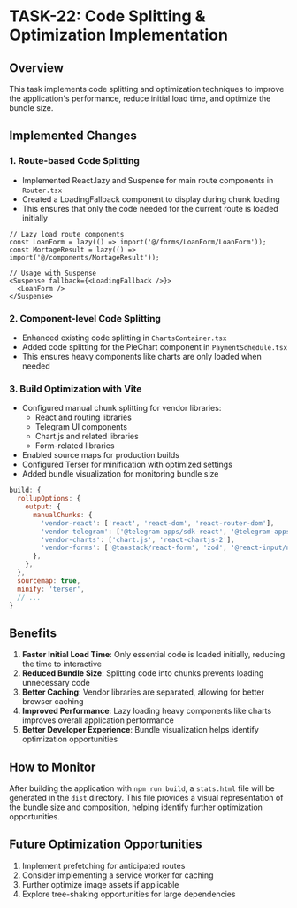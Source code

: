 # TASK-22: Code Splitting & Optimization Implementation

## Overview

This task implements code splitting and optimization techniques to improve the application's performance, reduce initial load time, and optimize the bundle size.

## Implemented Changes

### 1. Route-based Code Splitting

- Implemented React.lazy and Suspense for main route components in `Router.tsx`
- Created a LoadingFallback component to display during chunk loading
- This ensures that only the code needed for the current route is loaded initially

```tsx
// Lazy load route components
const LoanForm = lazy(() => import('@/forms/LoanForm/LoanForm'));
const MortageResult = lazy(() => import('@/components/MortageResult'));

// Usage with Suspense
<Suspense fallback={<LoadingFallback />}>
  <LoanForm />
</Suspense>
```

### 2. Component-level Code Splitting

- Enhanced existing code splitting in `ChartsContainer.tsx` 
- Added code splitting for the PieChart component in `PaymentSchedule.tsx`
- This ensures heavy components like charts are only loaded when needed

### 3. Build Optimization with Vite

- Configured manual chunk splitting for vendor libraries:
  - React and routing libraries
  - Telegram UI components
  - Chart.js and related libraries
  - Form-related libraries
- Enabled source maps for production builds
- Configured Terser for minification with optimized settings
- Added bundle visualization for monitoring bundle size

```js
build: {
  rollupOptions: {
    output: {
      manualChunks: {
        'vendor-react': ['react', 'react-dom', 'react-router-dom'],
        'vendor-telegram': ['@telegram-apps/sdk-react', '@telegram-apps/telegram-ui'],
        'vendor-charts': ['chart.js', 'react-chartjs-2'],
        'vendor-forms': ['@tanstack/react-form', 'zod', '@react-input/number-format'],
      },
    },
  },
  sourcemap: true,
  minify: 'terser',
  // ...
}
```

## Benefits

1. **Faster Initial Load Time**: Only essential code is loaded initially, reducing the time to interactive
2. **Reduced Bundle Size**: Splitting code into chunks prevents loading unnecessary code
3. **Better Caching**: Vendor libraries are separated, allowing for better browser caching
4. **Improved Performance**: Lazy loading heavy components like charts improves overall application performance
5. **Better Developer Experience**: Bundle visualization helps identify optimization opportunities

## How to Monitor

After building the application with `npm run build`, a `stats.html` file will be generated in the `dist` directory. This file provides a visual representation of the bundle size and composition, helping identify further optimization opportunities.

## Future Optimization Opportunities

1. Implement prefetching for anticipated routes
2. Consider implementing a service worker for caching
3. Further optimize image assets if applicable
4. Explore tree-shaking opportunities for large dependencies
